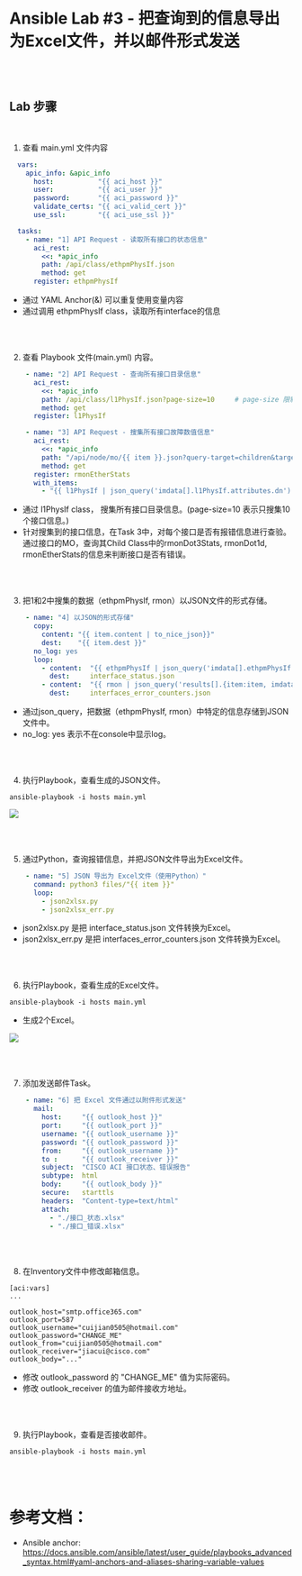 # Ansible Lab #3 - 把查询到的信息导出为Excel文件，并以邮件形式发送

<br><br>

## Lab 步骤

<br>

1. 查看 main.yml 文件内容


```yaml
  vars:
    apic_info: &apic_info
      host:           "{{ aci_host }}"
      user:           "{{ aci_user }}"
      password:       "{{ aci_password }}"
      validate_certs: "{{ aci_valid_cert }}" 
      use_ssl:        "{{ aci_use_ssl }}" 

  tasks:
    - name: "1] API Request - 读取所有接口的状态信息"
      aci_rest:
        <<: *apic_info
        path: /api/class/ethpmPhysIf.json
        method: get
      register: ethpmPhysIf
```
- 通过 YAML Anchor(&) 可以重复使用变量内容
- 通过调用 ethpmPhysIf class，读取所有interface的信息

<br><br>

2. 查看 Playbook 文件(main.yml) 内容。

```yaml
    - name: "2] API Request - 查询所有接口目录信息"
      aci_rest:
        <<: *apic_info
        path: /api/class/l1PhysIf.json?page-size=10     # page-size 限制返回值大小
        method: get
      register: l1PhysIf

    - name: "3] API Request - 搜集所有接口故障数值信息"
      aci_rest:
        <<: *apic_info
        path: "/api/node/mo/{{ item }}.json?query-target=children&target-subtree-class=rmonDot3Stats&target-subtree-class=rmonDot1d&target-subtree-class=rmonEtherStats"
        method: get
      register: rmonEtherStats
      with_items:
        - "{{ l1PhysIf | json_query('imdata[].l1PhysIf.attributes.dn') }}"
```
- 通过 l1PhysIf class， 搜集所有接口目录信息。(page-size=10 表示只搜集10个接口信息。)
- 针对搜集到的接口信息，在Task 3中，对每个接口是否有报错信息进行查验。通过接口的MO，查询其Child Class中的rmonDot3Stats, rmonDot1d, rmonEtherStats的信息来判断接口是否有错误。

<br><br>

3. 把1和2中搜集的数据（ethpmPhysIf, rmon）以JSON文件的形式存储。

```yaml
    - name: "4] 以JSON的形式存储"
      copy:
        content: "{{ item.content | to_nice_json}}"
        dest:    "{{ item.dest }}"
      no_log: yes
      loop:
        - content:  "{{ ethpmPhysIf | json_query('imdata[].ethpmPhysIf.attributes.{dn:dn, operSt:operSt, operMode:operMode, operSpeed:operSpeed, operDuplex:operDuplex}') }}"
          dest:     interface_status.json
        - content:  "{{ rmon | json_query('results[].{item:item, imdata:imdata[]}') }}" 
          dest:     interfaces_error_counters.json
```
- 通过json_query，把数据（ethpmPhysIf, rmon）中特定的信息存储到JSON文件中。
- no_log: yes 表示不在console中显示log。

<br><br>

4. 执行Playbook，查看生成的JSON文件。
```
ansible-playbook -i hosts main.yml
```
![](../images/lab-ansible-3/lab-ansible-3-1.png)

<br><br>

5. 通过Python，查询报错信息，并把JSON文件导出为Excel文件。

```yaml
    - name: "5] JSON 导出为 Excel文件（使用Python）"
      command: python3 files/"{{ item }}"
      loop:
        - json2xlsx.py
        - json2xlsx_err.py
```
- json2xlsx.py 是把 interface_status.json 文件转换为Excel。
- json2xlsx_err.py 是把 interfaces_error_counters.json 文件转换为Excel。

<br><br>

6. 执行Playbook，查看生成的Excel文件。
```
ansible-playbook -i hosts main.yml
```

- 生成2个Excel。

![](../images/lab-ansible-3/lab-ansible-3-2.png)

<br><br>

7. 添加发送邮件Task。

```yaml
    - name: "6] 把 Excel 文件通过以附件形式发送"
      mail:
        host:     "{{ outlook_host }}"
        port:     "{{ outlook_port }}"
        username: "{{ outlook_username }}"
        password: "{{ outlook_password }}"
        from:     "{{ outlook_username }}"
        to :      "{{ outlook_receiver }}"
        subject:  "CISCO ACI 接口状态、错误报告"
        subtype:  html
        body:     "{{ outlook_body }}"
        secure:   starttls
        headers:  "Content-type=text/html"
        attach: 
          - "./接口_状态.xlsx"
          - "./接口_错误.xlsx"
```

<br><br>

8. 在Inventory文件中修改邮箱信息。

```
[aci:vars]
...

outlook_host="smtp.office365.com"
outlook_port=587
outlook_username="cuijian0505@hotmail.com"
outlook_password="CHANGE_ME"
outlook_from="cuijian0505@hotmail.com"
outlook_receiver="jiacui@cisco.com"
outlook_body="..."
```
- 修改 outlook_password 的 "CHANGE_ME" 值为实际密码。
- 修改 outlook_receiver 的值为邮件接收方地址。 

<br><br>

9. 执行Playbook，查看是否接收邮件。
```
ansible-playbook -i hosts main.yml
```

<br><br>

# 参考文档：
- Ansible anchor: https://docs.ansible.com/ansible/latest/user_guide/playbooks_advanced_syntax.html#yaml-anchors-and-aliases-sharing-variable-values
